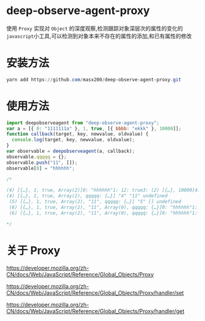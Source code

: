 # deep-observe-agent-proxy

使用 `Proxy` 实现对 `Object` 的深度观察,检测跟踪对象深层次的属性的变化的`javascript`小工具,可以检测到对象本来不存在的属性的添加,和已有属性的修改

# 安装方法

```powershell
yarn add https://github.com/masx200/deep-observe-agent-proxy.git
```

# 使用方法

```js
import deepobserveagent from "deep-observe-agent-proxy";
var a = [{ 0: "1111111a" }, 1, true, [{ bbbb: "ekkk" }, 10000]];
function callback(target, key, newvalue, oldvalue) {
  console.log(target, key, newvalue, oldvalue);
}
var observable = deepobserveagent(a, callback);
observable.qqqqq = {};
observable.push("11", []);
observable[0] = "hhhhhh";

/*

(4) [{…}, 1, true, Array(2)]0: "hhhhhh"1: 12: true3: (2) [{…}, 10000]4: "11"5: []qqqqq: {}length: 6__proto__: Array(0) "qqqqq" {} undefined
(4) [{…}, 1, true, Array(2), qqqqq: {…}] "4" "11" undefined
 (5) [{…}, 1, true, Array(2), "11", qqqqq: {…}] "5" [] undefined
 (6) [{…}, 1, true, Array(2), "11", Array(0), qqqqq: {…}]0: "hhhhhh"1: 12: true3: (2) [{…}, 10000]4: "11"5: []qqqqq: {}length: 6__proto__: Array(0) "length" 6 6
 (6) [{…}, 1, true, Array(2), "11", Array(0), qqqqq: {…}]0: "hhhhhh"1: 12: true3: (2) [{…}, 10000]4: "11"5: []qqqqq: {}length: 6__proto__: Array(0) "0" "hhhhhh" {0: "1111111a"}

*/
```

# 关于 Proxy

https://developer.mozilla.org/zh-CN/docs/Web/JavaScript/Reference/Global_Objects/Proxy

https://developer.mozilla.org/zh-CN/docs/Web/JavaScript/Reference/Global_Objects/Proxy/handler/set

https://developer.mozilla.org/zh-CN/docs/Web/JavaScript/Reference/Global_Objects/Proxy/handler/get
